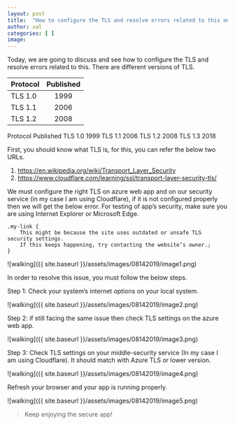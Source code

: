 ```yaml
---
layout: post
title:  "How to configure the TLS and resolve errors related to this on Azure webApp!"
author: sal
categories: [ ]
image: 
---
```


Today, we are going to discuss and see how to configure the TLS and resolve errors related to this. There are different versions of TLS. 

| Protocol   |     Published     | 
|----------|:-------------:|
| TLS 1.0 | 1999 | 
| TLS 1.1 | 2006 |  
| TLS 1.2 | 2008 |

Protocol	Published
TLS 1.0	1999
TLS 1.1	2006
TLS 1.2	2008
TLS 1.3	2018

First, you should know what TLS is, for this, you can refer the below two URLs.

1.	https://en.wikipedia.org/wiki/Transport_Layer_Security
2.	https://www.cloudflare.com/learning/ssl/transport-layer-security-tls/

We must configure the right TLS on azure web app and on our security service (in my case I am using Cloudflare), if it is not configured properly then we will get the below error. For testing of app’s security, make sure you are using Internet Explorer or Microsoft Edge.

```
.my-link {
    This might be because the site uses outdated or unsafe TLS security settings. 
    If this keeps happening, try contacting the website’s owner.;
}
```

![walking]({{ site.baseurl }}/assets/images/08142019/image1.png)

In order to resolve this issue, you must follow the below steps. 

Step 1: Check your system’s internet options on your local system. 

![walking]({{ site.baseurl }}/assets/images/08142019/image2.png)

Step 2: if still facing the same issue then check TLS settings on the azure web app. 

![walking]({{ site.baseurl }}/assets/images/08142019/image3.png)

Step 3: Check TLS settings on your middle-security service (In my case I am using Cloudflare). It should match with Azure TLS or lower version. 

![walking]({{ site.baseurl }}/assets/images/08142019/image4.png)

Refresh your browser and your app is running properly. 

![walking]({{ site.baseurl }}/assets/images/08142019/image5.png)

>Keep enjoying the secure app!
